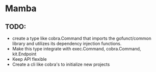 # Mamba

## TODO:
* create a type like cobra.Command that imports the gofunct/common library
and utilizes its dependency injection functions.
* Make this type integrate with exec.Command, cobra.Command, kit.Endpoint
* Keep API flexible
* Create a cli like cobra's to initialize new projects